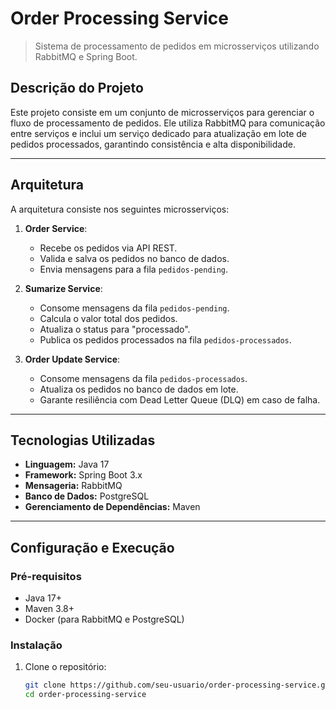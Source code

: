 # **Order Processing Service**
> Sistema de processamento de pedidos em microsserviços utilizando RabbitMQ e Spring Boot.

## **Descrição do Projeto**

Este projeto consiste em um conjunto de microsserviços para gerenciar o fluxo de processamento de pedidos. Ele utiliza RabbitMQ para comunicação entre serviços e inclui um serviço dedicado para atualização em lote de pedidos processados, garantindo consistência e alta disponibilidade.

---

## **Arquitetura**

A arquitetura consiste nos seguintes microsserviços:

1. **Order Service**:
   - Recebe os pedidos via API REST.
   - Valida e salva os pedidos no banco de dados.
   - Envia mensagens para a fila `pedidos-pending`.

2. **Sumarize Service**:
   - Consome mensagens da fila `pedidos-pending`.
   - Calcula o valor total dos pedidos.
   - Atualiza o status para "processado".
   - Publica os pedidos processados na fila `pedidos-processados`.

3. **Order Update Service**:
   - Consome mensagens da fila `pedidos-processados`.
   - Atualiza os pedidos no banco de dados em lote.
   - Garante resiliência com Dead Letter Queue (DLQ) em caso de falha.

---

## **Tecnologias Utilizadas**

- **Linguagem:** Java 17
- **Framework:** Spring Boot 3.x
- **Mensageria:** RabbitMQ
- **Banco de Dados:** PostgreSQL
- **Gerenciamento de Dependências:** Maven

---

## **Configuração e Execução**

### **Pré-requisitos**

- Java 17+
- Maven 3.8+
- Docker (para RabbitMQ e PostgreSQL)

### **Instalação**

1. Clone o repositório:
   ```bash
   git clone https://github.com/seu-usuario/order-processing-service.git
   cd order-processing-service
